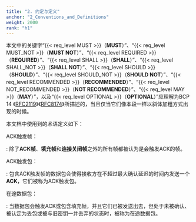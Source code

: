 ```yaml
---
title: "2. 约定与定义"
anchor: "2_Conventions_and_Definitions"
weight: 2000
rank: "h1"
---
```


本文中的关键字“{{< req_level MUST >}}（**MUST**）”、“{{< req_level MUST_NOT >}}（**MUST NOT**）”、“{{< req_level REQUIRED >}}（**REQUIRED**）”、“{{< req_level SHALL >}}（**SHALL**）”、“{{< req_level SHALL_NOT >}}（**SHALL NOT**）”、“{{< req_level SHOULD >}}（**SHOULD**）”、“{{< req_level SHOULD_NOT >}}（**SHOULD NOT**）”、“{{< req_level RECOMMENDED >}}（**RECOMMENDED**）”、“{{< req_level NOT_RECOMMENDED >}}（**NOT RECOMMENDED**）”、“{{< req_level MAY >}}（**MAY**）”，以及“{{< req_level OPTIONAL >}}（**OPTIONAL**）”应理解为BCP 14 《[RFC2119](#RFC2119)》《[RFC8174](#RFC8174)》所描述的，当且仅当它们像本段一样以斜体加粗方式出现的时候。

本文档中使用到的术语定义如下：

ACK触发帧：

:   除了**ACK帧**、**填充帧**和**连接关闭帧**之外的所有帧都被认为是会触发ACK的帧。

ACK触发包：

:   包含ACK触发帧的数据包会使得接收方在不超过最大确认延迟的时间内发送一个**ACK**，它们被称为ACK触发包。

在途数据包：

:   当数据包会触发ACK或包含填充帧，并且它们已被发送出去，但处于未被确认、被认定为丢包或被与旧密钥一并丢弃的状态时，被称为在途数据包。
